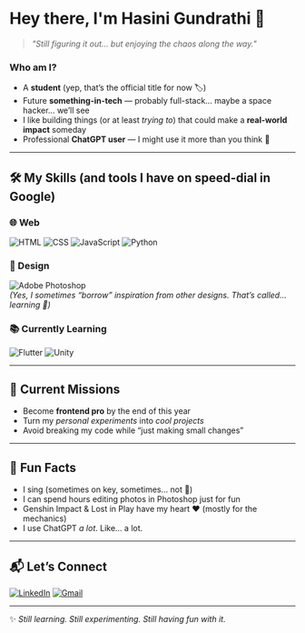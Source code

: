 # Hey there, I'm Hasini Gundrathi 👋

> *"Still figuring it out… but enjoying the chaos along the way."*

### Who am I?  
- A **student** (yep, that’s the official title for now 🏷️)  
- Future **something-in-tech** — probably full-stack… maybe a space hacker… we’ll see  
- I like building things (or at least *trying to*) that could make a **real-world impact** someday  
- Professional **ChatGPT user** — I might use it more than you think 🤫  

---

## 🛠 My Skills (and tools I have on speed-dial in Google)

### 🌐 Web
![HTML](https://img.shields.io/badge/HTML-ffd95b?style=for-the-badge&logo=html5&logoColor=ff5722)
![CSS](https://img.shields.io/badge/CSS-ffd95b?style=for-the-badge&logo=css3&logoColor=2196f3)
![JavaScript](https://img.shields.io/badge/JavaScript-ffd95b?style=for-the-badge&logo=javascript&logoColor=f7df1e)
![Python](https://img.shields.io/badge/Python-ffd95b?style=for-the-badge&logo=python&logoColor=3776ab)

### 🎨 Design  
![Adobe Photoshop](https://img.shields.io/badge/Photoshop-ffd95b?style=for-the-badge&logo=adobephotoshop&logoColor=31A8FF)  
*(Yes, I sometimes “borrow” inspiration from other designs. That’s called… learning 👀)*  

### 📚 Currently Learning  
![Flutter](https://img.shields.io/badge/Flutter-ffd95b?style=for-the-badge&logo=flutter&logoColor=02569B)
![Unity](https://img.shields.io/badge/Unity-ffd95b?style=for-the-badge&logo=unity&logoColor=000000)

---

## 🎯 Current Missions
- Become **frontend pro** by the end of this year  
- Turn my *personal experiments* into *cool projects*  
- Avoid breaking my code while “just making small changes”  

---

## 🌟 Fun Facts
- I sing (sometimes on key, sometimes… not 🎤)  
- I can spend hours editing photos in Photoshop just for fun  
- Genshin Impact & Lost in Play have my heart ❤️ (mostly for the mechanics)  
- I use ChatGPT *a lot*. Like… a lot.  

---

## 📬 Let’s Connect
[![LinkedIn](https://img.shields.io/badge/LinkedIn-ffd95b?style=for-the-badge&logo=linkedin&logoColor=0a66c2)](https://www.linkedin.com/)
[![Gmail](https://img.shields.io/badge/Email-ffd95b?style=for-the-badge&logo=gmail&logoColor=d14836)](mailto:hasinigundrathi@gmail.com)

---
✨ *Still learning. Still experimenting. Still having fun with it.*
